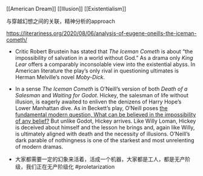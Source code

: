 [[American Dream]]
[[Illusion]]
[[Existentialism]]

与穿越幻想之间的关联，精神分析的approach

https://literariness.org/2020/08/06/analysis-of-eugene-oneills-the-iceman-cometh/



- Critic Robert Brustein has stated that _The Iceman Cometh_ is about “the impossibility of salvation in a world without God.” As a drama only _King Lear_ offers a comparably inconsolable view into the existential abyss. In American literature the play’s only rival in questioning ultimates is Herman Melville’s novel _Moby-Dick_.
- In a sense _The Iceman Cometh_ is O’Neill’s version of both _Death of a Salesman_ and _Waiting for Godot_. Hickey, the salesman of life without illusion, is eagerly awaited to enliven the denizens of Harry Hope’s Lower Manhattan dive. As in Beckett’s play, O’Neill poses <u>the fundamental modern question, What can be believed in the impossibility of any belief?</u> But unlike Godot, Hickey arrives. Like Willy Loman, Hickey is deceived about himself and the lesson he brings and, again like Willy, is ultimately aligned with death and the necessity of illusions. O’Neill’s dark parable of nothingness is one of the starkest and most unrelenting of modern dramas.

- 大家都需要一定的幻象来活着，活成一个机器，大家都是工人，都是无产阶级，我们正在无产阶级化 #proletarization